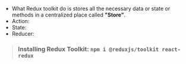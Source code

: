 -   What Redux toolkit do is stores all the necessary data or state or methods in a centralized place called **"Store"**.
-   Action: 
-   State:
-   Reducer:

> ### **Installing Redux Toolkit:** `npm i @reduxjs/toolkit react-redux`

